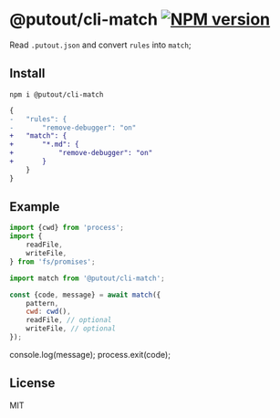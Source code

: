 # @putout/cli-match [![NPM version][NPMIMGURL]][NPMURL]

[NPMIMGURL]: https://img.shields.io/npm/v/@putout/cli-match.svg?style=flat&longCache=true
[NPMURL]: https://npmjs.org/package/@putout/cli-match "npm"

Read `.putout.json` and convert `rules`  into `match`;

## Install

```
npm i @putout/cli-match
```

```diff
{
-   "rules": {
-       "remove-debugger": "on"
+   "match": {
+       "*.md": {
+           "remove-debugger": "on"
+       }
    }
}
```

## Example

```js
import {cwd} from 'process';
import {
    readFile,
    writeFile,
} from 'fs/promises';

import match from '@putout/cli-match';

const {code, message} = await match({
    pattern,
    cwd: cwd(),
    readFile, // optional
    writeFile, // optional
});
```

console.log(message);
process.exit(code);

## License

MIT
